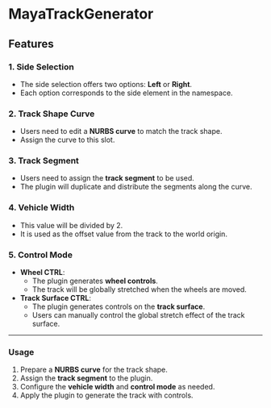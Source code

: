 # MayaTrackGenerator

## Features

### 1. Side Selection
- The side selection offers two options: **Left** or **Right**.
- Each option corresponds to the side element in the namespace.

### 2. Track Shape Curve
- Users need to edit a **NURBS curve** to match the track shape.
- Assign the curve to this slot.

### 3. Track Segment
- Users need to assign the **track segment** to be used.
- The plugin will duplicate and distribute the segments along the curve.

### 4. Vehicle Width
- This value will be divided by 2.
- It is used as the offset value from the track to the world origin.

### 5. Control Mode
- **Wheel CTRL**:
  - The plugin generates **wheel controls**.
  - The track will be globally stretched when the wheels are moved.
- **Track Surface CTRL**:
  - The plugin generates controls on the **track surface**.
  - Users can manually control the global stretch effect of the track surface.

---

### Usage
1. Prepare a **NURBS curve** for the track shape.
2. Assign the **track segment** to the plugin.
3. Configure the **vehicle width** and **control mode** as needed.
4. Apply the plugin to generate the track with controls.

